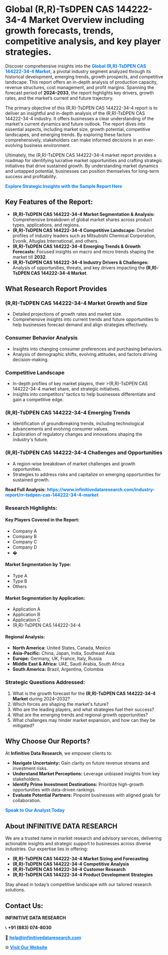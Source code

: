 <h1>Global (R,R)-TsDPEN CAS 144222-34-4 Market Overview including growth forecasts, trends, competitive analysis, and key player strategies.</h1>
<p>
Discover comprehensive insights into the 
<a href="https://www.infinitivedataresearch.com/industry-report/rr-tsdpen-cas-144222-34-4-market" rel="dofollow" style="color: #007BFF; text-decoration: none;"><strong>Global (R,R)-TsDPEN CAS 144222-34-4 Market</strong></a>, a pivotal industry segment analyzed through its historical development, emerging trends, growth prospects, and competitive landscape. This report offers an in-depth analysis of production capacity, revenue structures, cost management, and profit margins. Spanning the forecast period of <strong>2024–2033</strong>, the report highlights key drivers, growth rates, and the market’s current and future trajectory.
</p>
<p>
The primary objective of this (R,R)-TsDPEN CAS 144222-34-4 report is to deliver an insightful and in-depth analysis of the (R,R)-TsDPEN CAS 144222-34-4 industry. It offers businesses a clear understanding of the market's current dynamics and future outlook. The report dives into essential aspects, including market size, growth potential, competitive landscapes, and emerging trends. By exploring these factors comprehensively, stakeholders can make informed decisions in an ever-evolving business environment.
</p>
<p>
Ultimately, the (R,R)-TsDPEN CAS 144222-34-4 market report provides a roadmap for identifying lucrative market opportunities and crafting strategic initiatives that drive sustained growth. By understanding market dynamics and untapped potential, businesses can position themselves for long-term success and profitability.
</p>
<p>
<a href="https://www.infinitivedataresearch.com/request-sample/reportId=104232" style="color: #007BFF; text-decoration: none;"><strong>Explore Strategic Insights with the Sample Report Here</strong></a>
</p>

<h2>Key Features of the Report:</h2>
<ul>
<li><strong>(R,R)-TsDPEN CAS 144222-34-4 Market Segmentation & Analysis:</strong> Comprehensive breakdown of global market shares across product types, applications, and regions.</li>
<li><strong>(R,R)-TsDPEN CAS 144222-34-4 Competitive Landscape:</strong> Detailed profiles of industry leaders such as Mitsubishi Chemical Corporation, Evonik, Altuglas International, and others.</li>
<li><strong>(R,R)-TsDPEN CAS 144222-34-4 Emerging Trends & Growth Forecasts:</strong> Focused insights on macro and micro trends shaping the market till <strong>2032</strong>.</li>
<li><strong>(R,R)-TsDPEN CAS 144222-34-4 Industry Drivers & Challenges:</strong> Analysis of opportunities, threats, and key drivers impacting the <strong>(R,R)-TsDPEN CAS 144222-34-4 Market</strong>.</li>
</ul>

<h2>What Research Report Provides</h2>
<h3>(R,R)-TsDPEN CAS 144222-34-4 Market Growth and Size</h3>
<ul>
<li>Detailed projections of growth rates and market size.</li>
<li>Comprehensive insights into current trends and future opportunities to help businesses forecast demand and align strategies effectively.</li>
</ul>

<h3>Consumer Behavior Analysis</h3>
<ul>
<li>Insights into changing consumer preferences and purchasing behaviors.</li>
<li>Analysis of demographic shifts, evolving attitudes, and factors driving decision-making.</li>
</ul>

<h3>Competitive Landscape</h3>
<ul>
<li>In-depth profiles of key market players, their >(R,R)-TsDPEN CAS 144222-34-4 market share, and strategic initiatives.</li>
<li>Insights into competitors' tactics to help businesses differentiate and gain a competitive edge.</li>
</ul>

<h3>(R,R)-TsDPEN CAS 144222-34-4 Emerging Trends</h3>
<ul>
<li>Identification of groundbreaking trends, including technological advancements and evolving consumer values.</li>
<li>Exploration of regulatory changes and innovations shaping the industry's future.</li>
</ul>

<h3>(R,R)-TsDPEN CAS 144222-34-4 Challenges and Opportunities</h3>
<ul>
<li>A region-wise breakdown of market challenges and growth opportunities.</li>
<li>Strategies to address risks and capitalize on emerging opportunities for sustained growth.</li>
</ul>
<p><strong>Read Full Analysis:</strong> <a href="https://www.infinitivedataresearch.com/industry-report/rr-tsdpen-cas-144222-34-4-market" rel="dofollow" style="color: #007BFF; text-decoration: none;"><strong>https://www.infinitivedataresearch.com/industry-report/rr-tsdpen-cas-144222-34-4-market</strong></a></p>
<h3>Research Highlights:</h3>
<h4>Key Players Covered in the Report:</h4>
<ul><li>Company A</li><li>Company B</li><li>Company C</li><li>Company D</li><li>�</li></ul>
<h4>Market Segmentation by Type:</h4>
<ul><li>Type A</li><li>Type B</li><li>Others</li></ul>
<h4>Market Segmentation by Application:</h4>
<ul><li>Application A</li><li>Application B</li><li>Application C</li><li>(R,R)-TsDPEN CAS 144222-34-4</li></ul>

<h4>Regional Analysis:</h4>
<ul>
<li><strong>North America:</strong> United States, Canada, Mexico</li>
<li><strong>Asia-Pacific:</strong> China, Japan, India, Southeast Asia</li>
<li><strong>Europe:</strong> Germany, UK, France, Italy, Russia</li>
<li><strong>Middle East & Africa:</strong> UAE, Saudi Arabia, South Africa</li>
<li><strong>South America:</strong> Brazil, Argentina, Colombia</li>
</ul>

<h3>Strategic Questions Addressed:</h3>
<ol>
<li>What is the growth forecast for the <strong>(R,R)-TsDPEN CAS 144222-34-4 Market</strong> during 2024–2032?</li>
<li>Which forces are shaping the market's future?</li>
<li>Who are the leading players, and what strategies fuel their success?</li>
<li>What are the emerging trends and regional growth opportunities?</li>
<li>What challenges may hinder market expansion, and how can they be mitigated?</li>
</ol>

<h2>Why Choose Our Reports?</h2>
<p>At <strong>Infinitive Data Research</strong>, we empower clients to:</p>
<ul>
<li><strong>Navigate Uncertainty:</strong> Gain clarity on future revenue streams and investment risks.</li>
<li><strong>Understand Market Perceptions:</strong> Leverage unbiased insights from key stakeholders.</li>
<li><strong>Identify Prime Investment Destinations:</strong> Prioritize high-growth opportunities with data-driven rankings.</li>
<li><strong>Evaluate Potential Partners:</strong> Pinpoint businesses with aligned goals for collaboration.</li>
</ul>
<p><a href="https://www.infinitivedataresearch.com/industry-report/rr-tsdpen-cas-144222-34-4-market" rel="dofollow" style="color: #007BFF; text-decoration: none;"><strong>Speak to Our Analyst Today</strong></a></p>

<h2>About INFINITIVE DATA RESEARCH</h2>
<p>We are a trusted name in market research and advisory services, delivering actionable insights and strategic support to businesses across diverse industries. Our expertise lies in offering:</p>
<ul>
<li><strong>(R,R)-TsDPEN CAS 144222-34-4 Market Sizing and Forecasting</strong></li>
<li><strong>(R,R)-TsDPEN CAS 144222-34-4 Competitive Analysis</strong></li>
<li><strong>(R,R)-TsDPEN CAS 144222-34-4 Customer Research</strong></li>
<li><strong>(R,R)-TsDPEN CAS 144222-34-4 Product Development Strategies</strong></li>
</ul>
<p>Stay ahead in today’s competitive landscape with our tailored research solutions.</p>

<h2>Contact Us:</h2>
<p><strong>INFINITIVE DATA RESEARCH</strong></p>
<p>📞 <strong>+91 (883) 074-8030</strong></p>
<p>📧 <strong><a href="mailto:help@infinitivedataresearch.com" style="color: #007BFF;">help@infinitivedataresearch.com</a></strong></p>
<p>🌐 <strong><a href="https://www.infinitivedataresearch.com" rel="dofollow" style="color: #007BFF;">Visit Our Website</a></strong></p>